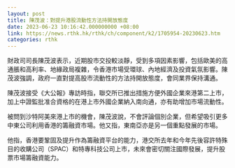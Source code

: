 ```yaml
---
layout: post
title: 陳茂波：對提升港股流動性方法持開放態度
date: 2023-06-23 10:16:42.000000000 +08:00
link: https://news.rthk.hk/rthk/ch/component/k2/1705954-20230623.htm
categories: rthk
---
```


財政司司長陳茂波表示，近期股市交投較淡靜，受到多項因素影響，包括歐美的高通脹和高利率、地緣政局複雜，令香港市場受環球、內地經濟及投資氣氛影響。陳茂波強調，政府一直對提高股市流動性的方法持開放態度，會同業界保持溝通。

陳茂波接受《大公報》專訪時指，聯交所已推出措施方便外國企業來港第二上市，加上中證監批准合資格的在港上市外國企業納入南向通，亦有助增加市場流動性。

被問到沙特阿美來港上市的機會，陳茂波說，不會評論個別企業，但希望吸引更多中東公司利用香港的籌融資市場。他又指，東南亞亦是另一個重點發展的市場。

他指，香港要鞏固及提升作為籌融資平台的能力，港交所去年和今年先後容許特殊目的收購公司（SPAC）和特專科技公司上市，未來會密切關注國際發展，提升股票市場籌融資能力。
